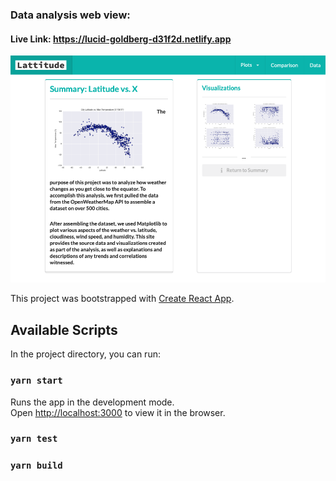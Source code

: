 ### Data analysis web view:

#### Live Link: https://lucid-goldberg-d31f2d.netlify.app

![alt text](img/main.png 'Main Page')

This project was bootstrapped with [Create React App](https://github.com/facebook/create-react-app).

## Available Scripts

In the project directory, you can run:

### `yarn start`

Runs the app in the development mode.<br />
Open [http://localhost:3000](http://localhost:3000) to view it in the browser.

### `yarn test`

### `yarn build`
